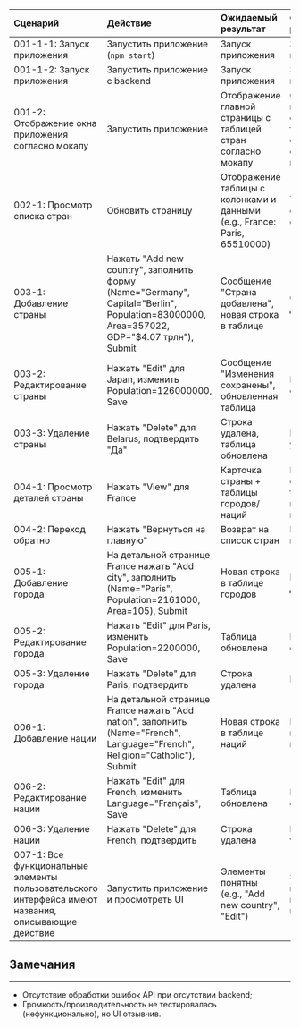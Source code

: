 | Сценарий                                                                                             |Действие|Ожидаемый результат|Фактический результат| Оценка             |
|:-----------------------------------------------------------------------------------------------------|:---|:---|:---|:-------------------|
| 001-1-1: Запуск приложения                                                                           | Запустить приложение (`npm start`) | Запуск приложения | Запуск приложения | Тест пройден       |  
| 001-1-2: Запуск приложения                                                                           | Запустить приложение с backend | Запуск приложения | Запуск приложения | Тест пройден       |  
| 001-2: Отображение окна приложения согласно мокапу                                                   | Запустить приложение | Отображение главной страницы с таблицей стран согласно мокапу |  Отображение главной страницы с таблицей стран согласно мокапу | Тест пройден       |
| 002-1: Просмотр списка стран                                                                         | Обновить страницу | Отображение таблицы с колонками и данными (e.g., France: Paris, 65510000) | Таблица отображается с 3 странами | Тест пройден       |
| 003-1: Добавление страны                                                                             | Нажать "Add new country", заполнить форму (Name="Germany", Capital="Berlin", Population=83000000, Area=357022, GDP="$4.07 трлн"), Submit | Сообщение "Страна добавлена", новая строка в таблице | Germany добавлена | Тест пройден       |
| 003-2: Редактирование страны                                                                         | Нажать "Edit" для Japan, изменить Population=126000000, Save | Сообщение "Изменения сохранены", обновленная таблица | Population обновлено | Тест пройден       |
| 003-3: Удаление страны                                                                               | Нажать "Delete" для Belarus, подтвердить "Да" | Строка удалена, таблица обновлена | Belarus удалена | Тест пройден       |
| 004-1: Просмотр деталей страны                                                                       | Нажать "View" для France | Карточка страны + таблицы городов/наций | Карточка страны + таблицы городов/наций | Тест пройден       |
| 004-2: Переход обратно                                                                               | Нажать "Вернуться на главную" | Возврат на список стран | Возврат выполнен | Тест пройден       |
| 005-1: Добавление города                                                                             | На детальной странице France нажать "Add city", заполнить (Name="Paris", Population=2161000, Area=105), Submit | Новая строка в таблице городов | Paris добавлен | Тест пройден       |
| 005-2: Редактирование города                                                                         | Нажать "Edit" для Paris, изменить Population=2200000, Save | Таблица обновлена | Population обновлено | Тест пройден       |
| 005-3: Удаление города                                                                               | Нажать "Delete" для Paris, подтвердить | Строка удалена | Paris удален | Тест пройден       |
| 006-1: Добавление нации                                                                              | На детальной странице France нажать "Add nation", заполнить (Name="French", Language="French", Religion="Catholic"), Submit | Новая строка в таблице наций | Новая строка в таблице наций | Тест пройден     |
| 006-2: Редактирование нации                                                                          | Нажать "Edit" для French, изменить Language="Français", Save | Таблица обновлена | Language обновлено | Тест пройден       |
| 006-3: Удаление нации                                                                                | Нажать "Delete" для French, подтвердить | Строка удалена | French удален | Тест пройден       |
| 007-1: Все функциональные элементы пользовательского интерфейса имеют названия, описывающие действие | Запустить приложение и просмотреть UI | Элементы понятны (e.g., "Add new country", "Edit") | Элементы понятны, но иконки не подписаны | Тест не пройден    |

## Замечания

---
* Отсутствие обработки ошибок API при отсутствии backend;
* Громкость/производительность не тестировалась (нефункционально), но UI отзывчив.